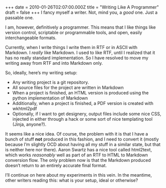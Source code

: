 +++
date = 2010-01-26T02:07:00.000Z
title = "Writing Like A Programmer"
draft = false
+++
I fancy myself a writer. Not, mind you, a *good* one. Just a passable
one.

I am, however, definitively a programmer. This means that I like things
like version control, scriptable or programmable tools, and open, easily
interchangeable formats.

Currently, when I write things I write them in RTF or in ASCII with
Markdown. I *really* like Markdown. I used to like RTF, until I realized
that it has no really standard implementation. So I have resolved to
move my writing away from RTF and into Markdown only.

So, ideally, here’s my writing setup:

-   Any writing project is a git repository.
-   All source files for the project are written in Markdown
-   When a project is finished, an HTML version is produced using the
    python implementation of Markdown
-   Additionally, when a project is finished, a PDF version is created
    with wkhtml2pdf
-   Optionally, if I want to get designery, output files include some
    nice CSS, injected in either through a hack or some sort of nice
    templating tool (Jinja, anyone?).

It seems like a nice idea. Of course, the problem with it is that I have
a bunch of stuff **not** produced in this fashion, and I need to convert
it (mostly because I’m slightly OCD about having all my stuff in a
similar state, but that is neither here nor there). Aaron Swartz has a
nice tool called html2text, which works *reasonably* well as part of an
RTF to HTML to Markdown conversion flow. The only problem now is that
the Markdown produced doesn’t return to an entirely accurate final
format.

I’ll continue on here about my experiments in this vein. In the
meantime, other writers reading this: what is your setup, ideal or
otherwise?
